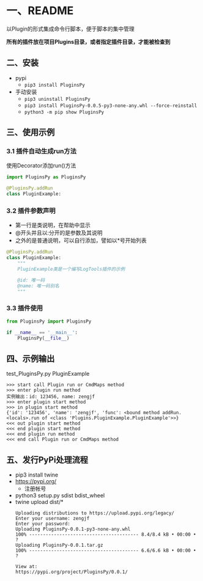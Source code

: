 # 一、README

以Plugin的形式集成命令行脚本，便于脚本的集中管理

**所有的插件放在项目Plugins目录，或者指定插件目录，才能被检查到**

## 二、安装

* pypi
  * `pip3 install PluginsPy`
* 手动安装
  * `pip3 uninstall PluginsPy`
  * `pip3 install PluginsPy-0.0.5-py3-none-any.whl --force-reinstall`
  * `python3 -m pip show PluginsPy`

## 三、使用示例

### 3.1 插件自动生成run方法

使用Decorator添加run()方法

```python
import PluginsPy as PluginsPy

@PluginsPy.addRun
class PluginExample:
```

### 3.2 插件参数声明

* 第一行是类说明，在帮助中显示
* @开头并且以:分开的是参数及其说明
* 之外的是普通说明，可以自行添加，譬如以*号开始列表

```python
@PluginsPy.addRun
class PluginExample:
    """
    PluginExample类是一个编写LogTools插件的示例

    @id: 唯一码
    @name: 唯一码别名
    """
```

### 3.3 插件使用

```python
from PluginsPy import PluginsPy

if __name__ == '__main__':
    PluginsPy(__file__)
```

## 四、示例输出

test_PluginsPy.py PluginExample

```
>>> start call Plugin run or CmdMaps method
>>> enter plugin run method
实例输出：id: 123456, name: zengjf
>>> enter plugin start method
>>> in plugin start method
{'id': '123456', 'name': 'zengjf', 'func': <bound method addRun.<locals>.run of <class 'Plugins.PluginExample.PluginExample'>>}
<<< out plugin start method
<<< end plugin start method
<<< end plugin run method
<<< end call Plugin run or CmdMaps method
```

## 五、发行PyPi处理流程

* pip3 install twine
* https://pypi.org/
  * 注册帐号
* python3 setup.py sdist bdist_wheel
* twine upload dist/*
  ```
  Uploading distributions to https://upload.pypi.org/legacy/
  Enter your username: zengjf
  Enter your password:
  Uploading PluginsPy-0.0.1-py3-none-any.whl
  100% ---------------------------------------- 8.4/8.4 kB • 00:00 • ?
  Uploading PluginsPy-0.0.1.tar.gz
  100% ---------------------------------------- 6.6/6.6 kB • 00:00 • ?
  
  View at:
  https://pypi.org/project/PluginsPy/0.0.1/
  ```
